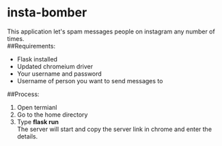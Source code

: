# insta-bomber
This application let's spam messages people on instagram any number of times.\
##Requirements:
* Flask installed
* Updated chromeium driver
* Your username and password
* Username of person you want to send messages to

##Process:
1. Open termianl
2. Go to the home directory
3. Type **flask run**
\
The server will start and copy the server link in chrome and enter the details.
